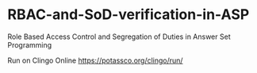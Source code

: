 # RBAC-and-SoD-verification-in-ASP
Role Based Access Control and Segregation of Duties in Answer Set Programming

Run on Clingo Online
https://potassco.org/clingo/run/
